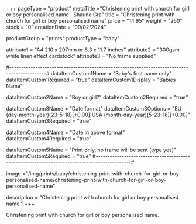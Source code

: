 +++
pageType = "product"
metaTitle ="Christening print with church for girl or boy personalised name | Shauna Gra"
title = "Christening print with church for girl or boy personalised name"
price = "14.95"
weight = "250" 
stock = "0"
creationDate = "09/02/2024"

productGroup = "prints"
productType = "baby"

 
attribute1 = "A4 210 x 297mm or 8.3 x 11.7 inches" 
attribute2 = "300gsm white linen effect cardstock"
attribute3 = "No frame supplied"

#---------------------------------------------------------------------------------------------#
dataItemCustom1Name = "Baby's first name only"
dataItemCustom1Required = "true"
dataItemCustom1Display = "Babies Name"

dataItemCustom2Name = "Boy or girl?"
dataItemCustom2Required = "true"

dataItemCustom3Name = "Date format"
dataItemCustom3Options = "EU (day-month-year)(23-5-18)[+0.00]|USA (month-day-year)(5-23-18)[+0.00]"
dataItemCustom3Required = "true"

dataItemCustom4Name = "Date in above format"
dataItemCustom4Required = "true"

dataItemCustom5Name = "Print only, no frame will be sent (type yes)"
dataItemCustom5Required = "true"
#---------------------------------------------------------------------------------------------#

image ="/img/prints/baby/christening-print-with-church-for-girl-or-boy-personalised-name/christening-print-with-church-for-girl-or-boy-personalised-name"

description = "Christening print with church for girl or boy personalised name."
+++

Christening print with church for girl or boy personalised name.
